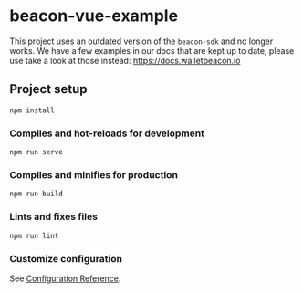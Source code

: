 # beacon-vue-example

This project uses an outdated version of the `beacon-sdk` and no longer works. We have a few examples in our docs that are kept up to date, please use take a look at those instead: https://docs.walletbeacon.io

## Project setup
```
npm install
```

### Compiles and hot-reloads for development
```
npm run serve
```

### Compiles and minifies for production
```
npm run build
```

### Lints and fixes files
```
npm run lint
```

### Customize configuration
See [Configuration Reference](https://cli.vuejs.org/config/).
